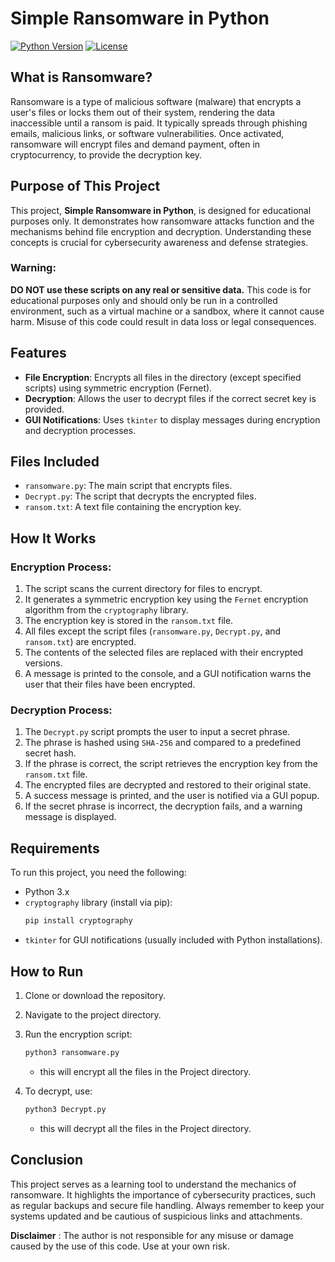 # Simple Ransomware in Python
[![Python Version](https://img.shields.io/badge/python-3.x-brightgreen.svg)](https://www.python.org/)
[![License](https://img.shields.io/badge/license-MIT-blue.svg)](LICENSE)

## What is Ransomware?

Ransomware is a type of malicious software (malware) that encrypts a user's files or locks them out of their system, rendering the data inaccessible until a ransom is paid. It typically spreads through phishing emails, malicious links, or software vulnerabilities. Once activated, ransomware will encrypt files and demand payment, often in cryptocurrency, to provide the decryption key.

## Purpose of This Project

This project, **Simple Ransomware in Python**, is designed for educational purposes only. It demonstrates how ransomware attacks function and the mechanisms behind file encryption and decryption. Understanding these concepts is crucial for cybersecurity awareness and defense strategies.

### Warning: 
**DO NOT use these scripts on any real or sensitive data.** This code is for educational purposes only and should only be run in a controlled environment, such as a virtual machine or a sandbox, where it cannot cause harm. Misuse of this code could result in data loss or legal consequences.

## Features

- **File Encryption**: Encrypts all files in the directory (except specified scripts) using symmetric encryption (Fernet).
- **Decryption**: Allows the user to decrypt files if the correct secret key is provided.
- **GUI Notifications**: Uses `tkinter` to display messages during encryption and decryption processes.

## Files Included

- `ransomware.py`: The main script that encrypts files.
- `Decrypt.py`: The script that decrypts the encrypted files.
- `ransom.txt`: A text file containing the encryption key.
  
## How It Works

### Encryption Process:
1. The script scans the current directory for files to encrypt.
2. It generates a symmetric encryption key using the `Fernet` encryption algorithm from the `cryptography` library.
3. The encryption key is stored in the `ransom.txt` file.
4. All files except the script files (`ransomware.py`, `Decrypt.py`, and `ransom.txt`) are encrypted.
5. The contents of the selected files are replaced with their encrypted versions.
6. A message is printed to the console, and a GUI notification warns the user that their files have been encrypted.

### Decryption Process:
1. The `Decrypt.py` script prompts the user to input a secret phrase.
2. The phrase is hashed using `SHA-256` and compared to a predefined secret hash.
3. If the phrase is correct, the script retrieves the encryption key from the `ransom.txt` file.
4. The encrypted files are decrypted and restored to their original state.
5. A success message is printed, and the user is notified via a GUI popup.
6. If the secret phrase is incorrect, the decryption fails, and a warning message is displayed.



## Requirements

To run this project, you need the following:

- Python 3.x
- `cryptography` library (install via pip):
  ```bash
  pip install cryptography
  ```
- `tkinter` for GUI notifications (usually included with Python installations).

## How to Run
1. Clone or download the repository.
2. Navigate to the project directory.
3. Run the encryption script:
   ```bash
   python3 ransomware.py
   ```
     - this will encrypt all the files in the Project directory.
  
4. To decrypt, use:
   ```bash
   python3 Decrypt.py
   ```
     - this will decrypt all the files in the Project directory.

## Conclusion
This project serves as a learning tool to understand the mechanics of ransomware. It highlights the importance of cybersecurity practices, such as regular backups and secure file handling. Always remember to keep your systems updated and be cautious of suspicious links and attachments.

**Disclaimer** : The author is not responsible for any misuse or damage caused by the use of this code. Use at your own risk.


  






  
  
